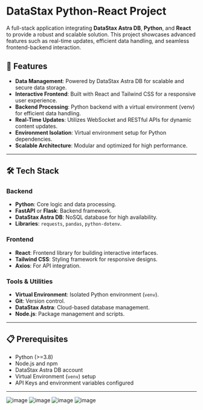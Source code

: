 # DataStax Python-React Project

A full-stack application integrating **DataStax Astra DB**, **Python**, and **React** to provide a robust and scalable solution. This project showcases advanced features such as real-time updates, efficient data handling, and seamless frontend-backend interaction.

## 🚀 Features
- **Data Management**: Powered by DataStax Astra DB for scalable and secure data storage.
- **Interactive Frontend**: Built with React and Tailwind CSS for a responsive user experience.
- **Backend Processing**: Python backend with a virtual environment (venv) for efficient data handling.
- **Real-Time Updates**: Utilizes WebSocket and RESTful APIs for dynamic content updates.
- **Environment Isolation**: Virtual environment setup for Python dependencies.
- **Scalable Architecture**: Modular and optimized for high performance.

---

## 🛠️ Tech Stack

### Backend
- **Python**: Core logic and data processing.
- **FastAPI** or **Flask**: Backend framework.
- **DataStax Astra DB**: NoSQL database for high availability.
- **Libraries**: `requests`, `pandas`, `python-dotenv`.

### Frontend
- **React**: Frontend library for building interactive interfaces.
- **Tailwind CSS**: Styling framework for responsive designs.
- **Axios**: For API integration.

### Tools & Utilities
- **Virtual Environment**: Isolated Python environment (`venv`).
- **Git**: Version control.
- **DataStax Astra**: Cloud-based database management.
- **Node.js**: Package management and scripts.

---

## 📋 Prerequisites
- Python (>=3.8)
- Node.js and npm
- DataStax Astra DB account
- Virtual Environment (`venv`) setup
- API Keys and environment variables configured

---

![image](https://github.com/user-attachments/assets/5f6fb889-58c6-49a5-baf7-38efff8cd277)
![image](https://github.com/user-attachments/assets/d9798d34-a84a-48d1-8f6e-e81b2a34538d)
![image](https://github.com/user-attachments/assets/2b0a554f-4bc9-4e11-a464-63dd76b4e36b)
![image](https://github.com/user-attachments/assets/3a29e3a6-c513-4c62-843d-cc62c2018e6a)




